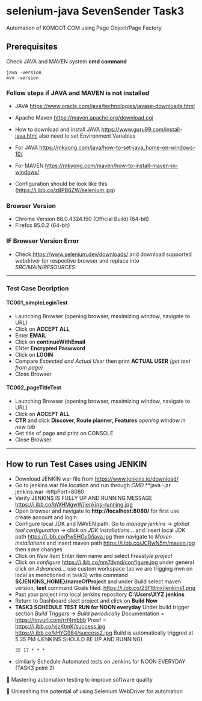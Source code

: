 # selenium-java SevenSender Task3
Automation of KOMOOT.COM using Page Object/Page Factory 

## Prerequisites 
   Check JAVA and MAVEN system **cmd command**
   ```
   java -version  
   mvn -version
   ```
### Follow steps if JAVA and MAVEN is not installed   
  - JAVA https://www.oracle.com/java/technologies/javase-downloads.html
  - Apache Maven https://maven.apache.org/download.cgi
   
  - How to download and install JAVA https://www.guru99.com/install-java.html
    also need to set Environment Variables 
  - For JAVA https://mkyong.com/java/how-to-set-java_home-on-windows-10/
  - For MAVEN https://mkyong.com/maven/how-to-install-maven-in-windows/
  - Configuration should be look like this (https://i.ibb.co/z8PB6ZW/selenium.jpg)
    
### Browser Version 
- Chrome Version 88.0.4324.150 (Official Build) (64-bit)
- Firefox 85.0.2 (64-bit)

### IF Browser Version Error 
- Check https://www.selenium.dev/downloads/ and download supported webdriver for respective browser 
  and replace into *SRC/MAIN/RESOURCES*

-------------------------------------------------------------------------------------------------------------------------------------------------

### Test Case Decription
#### TC001_simpleLoginTest
- Launching Browser (opening browser, maximizing window, navigate to URL)
- Click on **ACCEPT ALL**
- Enter **EMAIL**
- Click on **continueWithEmail**
- ENter **Encrypted Paswword** 
- Click on **LOGIN**
- Compare *Expected and Actual User* then print **ACTUAL USER** *(get text from page)*
- Close Browser

#### TC002_pageTitleTest
- Launching Browser (opening browser, maximizing window, navigate to URL)
- Click on **ACCEPT ALL**
- **CTR** and click **Discover, Route planner, Features** *opening window in new tab*
- Get title of page and print on CONSOLE
- Close Browser

-----------------------------------------------------------------------------------------------------------------------------------------------------

## How to run Test Cases using JENKIN
- Download JENKIN war file from https://www.jenkins.io/download/
- Go to jenkins.war file location and run through *CMD* **java -jar jenkins.war -httpPort=8080
- Verify JENKINS IS FULLY UP AND RUNNING MESSAGE https://i.ibb.co/bWHMgwW/jenkins-running.jpg
- Open browser and navigate to **http://localhost:8080/** for first use create account and login
- Configure local JDK and MAVEN path. Go to *manage jenkins* -> *global tool configuration* -> click on *JDK installations...* and insert local JDK path https://i.ibb.co/PwSHGy0/java.jpg then navigate to *Maven installations* and insert maven path https://i.ibb.co/JCRwN5m/maven.jpg then *save* changes
- Click on *New Item* Enter item name and select *Freestyle project*
- Click on *configure* https://i.ibb.co/nm7dvnd/configure.jpg under general click on *Advanced...* use custom workspace (as we are trigging mvn on local as menctioned in task3) write command **${JENKINS_HOME}/nameOfProject** and under Build select maven version, **test** command Goals filed. https://i.ibb.co/2Sf18mx/jenkins1.png
- Past your project into local jenkins repository **C:\Users\XYZ\.jenkins**
- Return to Dashboard slect project and click on **Build Now**
- **TASK3 SCHEDULE TEST RUN for NOON everyday** Under build trigger section *Build Triggers* -> *Build periodically* Documentation = https://tinyurl.com/rrf4mbbb Proof = https://i.ibb.co/vjzKtmK/success.jpg https://i.ibb.co/kHYG984/success2.jpg Build is automatically triggred at 5.35 PM (JENKINS SHOULD BE UP AND RUNNING)
	```
	35 17 * * * 
	```
- similarly Schedule Automated tests on Jenkins for NOON EVERYDAY (TASK3 point 2)
 


💪 Mastering automation testing to improve software quality

🚀 Unleashing the potential of using Selenium WebDriver for automation

